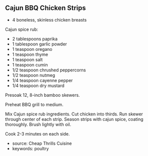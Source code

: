 Cajun BBQ Chicken Strips
------------------------

- 4 boneless, skinless chicken breasts

Cajun spice rub:
- 2 tablespoons paprika
- 1 tablespoon garlic powder
- 1 teaspoon oregano
- 1 teaspoon thyme
- 1 teaspoon salt
- 1 teaspoon cumin
- 1/2 teaspoon chrushed peppercorns
- 1/2 teaspoon nutmeg
- 1/4 teaspoon cayenne pepper
- 1/4 teaspoon dry mustard

Presoak 12, 8-inch bamboo skewers.

Preheat BBQ grill to medium.

Mix Cajun spice rub ingredients. Cut chicken into thirds. Run skewer
through center of each strip. Season strips with cajun spice, coating
thoroughly.  Brush lightly with oil.

Cook 2-3 minutes on each side.

- source: Cheap Thrills Cuisine
- keywords: poultry
